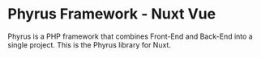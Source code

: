 # Phyrus Framework - Nuxt Vue

Phyrus is a PHP framework that combines Front-End and Back-End into a single project. This is the Phyrus library for Nuxt.
